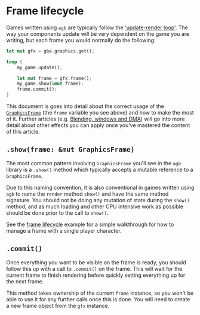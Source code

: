 # Frame lifecycle

Games written using `agb` are typically follow the ['update-render loop'](https://gameprogrammingpatterns.com/game-loop.html).
The way your components update will be very dependent on the game you are writing, but each frame you would normally do the following:

```rust
let mut gfx = gba.graphics.get();

loop {
    my_game.update();

    let mut frame = gfx.frame();
    my_game.show(&mut frame);
    frame.commit();
}
```

This document is goes into detail about the correct usage of the [`GraphicsFrame`](https://docs.rs/agb/latest/agb/display/GraphicsFrame.html)
(the `frame` variable you see above) and how to make the most of it.
Further articles (e.g. [Blending, windows and DMA]()) will go into more detail about other effects you can apply once you've mastered the content of this article.

## `.show(frame: &mut GraphicsFrame)`

The most common pattern involving `GraphicsFrame` you'll see in the `agb` library is a `.show()` method which typically accepts a mutable reference to a `GraphicsFrame`.

Due to this naming convention, it is also conventional in games written using `agb` to name the `render` method `show()` and have the same method signature.
You should not be doing any mutation of state during the `show()` method, and as much loading and other CPU intensive work as possible should be done prior to the call to `show()`.

See the [frame lifecycle](https://agbrs.dev/examples/frame_lifecycle) example for a simple walkthrough for how to manage a frame with a single player character.

## `.commit()`

Once everything you want to be visible on the frame is ready, you should follow this up with a call to `.commit()` on the frame.
This will wait for the current frame to finish rendering before quickly setting everything up for the next frame.

This method takes ownership of the current `frame` instance, so you won't be able to use it for any further calls once this is done.
You will need to create a new frame object from the `gfx` instance.
